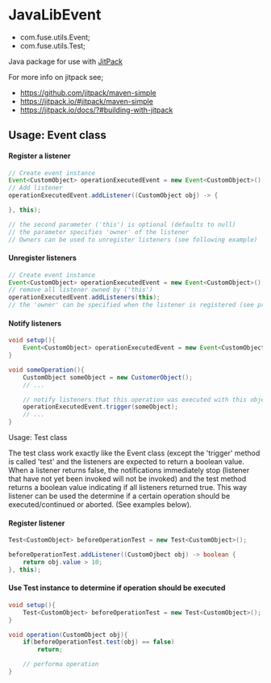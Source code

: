 # JavaLibEvent
* com.fuse.utils.Event;
* com.fuse.utils.Test;

Java package for use with [JitPack](https://github.com/jitpack/maven-modular)

For more info on jitpack see;
* https://github.com/jitpack/maven-simple
* https://jitpack.io/#jitpack/maven-simple
* https://jitpack.io/docs/?#building-with-jitpack

## Usage: Event class

#### Register a listener
```java
// Create event instance
Event<CustomObject> operationExecutedEvent = new Event<CustomObject>();
// Add listener
operationExecutedEvent.addListener((CustomObject obj) -> {

}, this);

// the second parameter ('this') is optional (defaults to null)
// the parameter specifies 'owner' of the listener
// Owners can be used to unregister listeners (see following example)
```

#### Unregister listeners
```java
// Create event instance
Event<CustomObject> operationExecutedEvent = new Event<CustomObject>();
// remove all listener owned by ('this')
operationExecutedEvent.addListeners(this);
// the 'owner' can be specified when the listener is registered (see previous example)
```

#### Notify listeners
```java
void setup(){
    Event<CustomObject> operationExecutedEvent = new Event<CustomObject>();
}

void someOperation(){
    CustomObject someObject = new CustomerObject();
    // ...

    // notify listeners that this operation was executed with this object
    operationExecutedEvent.trigger(someObject);
    // ...
}
```

Usage: Test class

The test class work exactly like the Event class (except the 'trigger' method is called 'test' and the listeners are expected to return a boolean value. When a listener returns false, the notifications immediately stop (listener that have not yet been invoked will not be invoked) and the test method returns a boolean value indicating if all listeners returned true. This way listener can be used the determine if a certain operation should be executed/continued or aborted. (See examples below).

#### Register listener
```java
Test<CustomObject> beforeOperationTest = new Test<CustomObject>();

beforeOperationTest.addListener((CustomOjbect obj) -> boolean {
    return obj.value > 10;
}, this);
```

#### Use Test instance to determine if operation should be executed
```java
void setup(){
    Test<CustomObject> beforeOperationTest = new Test<CustomObject>();
}

void operation(CustomObject obj){
    if(beforeOperationTest.test(obj) == false)
        return;

    // performa operation
}
```
